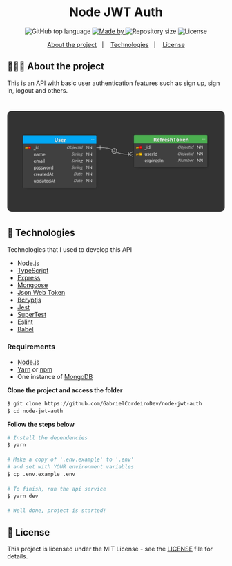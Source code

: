 <h1 align="center">
  Node JWT Auth
</h1>

<p align="center">
  <img alt="GitHub top language" src="https://img.shields.io/github/languages/top/GabrielCordeiroDev/node-jwt-auth">

  <a href="https://www.linkedin.com/in/dev-gabriel-cordeiro/">
    <img alt="Made by" src="https://img.shields.io/badge/made%20by-Gabriel%20Cordeiro-gree">
  </a>
  
  <img alt="Repository size" src="https://img.shields.io/github/repo-size/GabrielCordeiroDev/node-jwt-auth">
  
  <img alt="License" src="https://img.shields.io/github/license/GabrielCordeiroDev/node-jwt-auth">
</p>

<p align="center">
  <a href="#-about-the-project">About the project</a>&nbsp;&nbsp;&nbsp;|&nbsp;&nbsp;&nbsp;
  <a href="#-technologies">Technologies</a>&nbsp;&nbsp;&nbsp;|&nbsp;&nbsp;&nbsp;
  <a href="#-license">License</a>
</p>

## 👨🏻‍💻 About the project

This is an API with basic user authentication features such as sign up, sign in, logout and others.

<h1 align="center">
  <img alt="MongoDB Collections" style="border-radius:10px" src="./github/node-jwt-auth.jpg" />
</h1>

## 🚀 Technologies

Technologies that I used to develop this API

- [Node.js](https://nodejs.org/en/)
- [TypeScript](https://www.typescriptlang.org/)
- [Express](https://expressjs.com/)
- [Mongoose](https://mongoosejs.com/)
- [Json Web Token](https://jwt.io/)
- [Bcryptjs](https://github.com/dcodeIO/bcrypt.js)
- [Jest](https://jestjs.io/)
- [SuperTest](https://github.com/visionmedia/supertest)
- [Eslint](https://eslint.org/)
- [Babel](https://babeljs.io/)

### Requirements

- [Node.js](https://nodejs.org/en/)
- [Yarn](https://classic.yarnpkg.com/) or [npm](https://www.npmjs.com/)
- One instance of [MongoDB](https://www.mongodb.com/)

**Clone the project and access the folder**

```bash
$ git clone https://github.com/GabrielCordeiroDev/node-jwt-auth
$ cd node-jwt-auth
```

**Follow the steps below**

```bash
# Install the dependencies
$ yarn

# Make a copy of '.env.example' to '.env'
# and set with YOUR environment variables
$ cp .env.example .env

# To finish, run the api service
$ yarn dev

# Well done, project is started!
```

## 📝 License

This project is licensed under the MIT License - see the [LICENSE](https://github.com/GabrielCordeiroDev/node-jwt-auth/blob/main/LICENSE) file for details.
